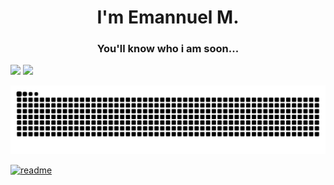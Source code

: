 <h1 align="center">I'm Emannuel M.</h1>
<h3 align="center">You'll know who i am soon...</h3>


  <a href="https://www.instagram.com/devloxt/" target="_blank"><img src="https://img.shields.io/badge/-Instagram-%23E4405F?style=for-the-badge&logo=instagram&logoColor=white" target="_blank"></a>
  <a href="https://www.linkedin.com/in/loxt/" target="_blank"><img src="https://img.shields.io/badge/-LinkedIn-%230077B5?style=for-the-badge&logo=linkedin&logoColor=white" target="_blank"></a> 
 
  ![Snake animation](https://github.com/loxt/loxt/blob/output/github-contribution-grid-snake.svg)
 
</div>
 
[![readme](https://github-readme-stats.vercel.app/api/pin/?username=loxt&repo=loxt&theme=react)](https://github.com/loxt/loxt)
